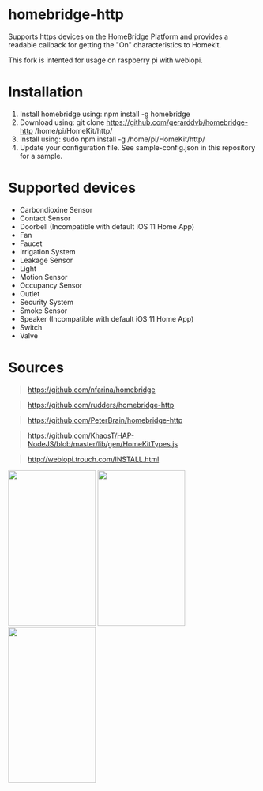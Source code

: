 # homebridge-http

Supports https devices on the HomeBridge Platform and provides a readable callback for getting the "On" characteristics to Homekit. 

This fork is intented for usage on raspberry pi with webiopi.

# Installation

1. Install homebridge using: npm install -g homebridge
2. Download using: git clone https://github.com/gerarddvb/homebridge-http /home/pi/HomeKit/http/
3. Install using: sudo npm install -g /home/pi/HomeKit/http/
4. Update your configuration file. See sample-config.json in this repository for a sample. 

# Supported devices

- Carbondioxine Sensor
- Contact Sensor
- Doorbell (Incompatible with default iOS 11 Home App)
- Fan
- Faucet
- Irrigation System
- Leakage Sensor
- Light
- Motion Sensor
- Occupancy Sensor
- Outlet
- Security System
- Smoke Sensor
- Speaker (Incompatible with default iOS 11 Home App)
- Switch
- Valve 

# Sources

> https://github.com/nfarina/homebridge

> https://github.com/rudders/homebridge-http

> https://github.com/PeterBrain/homebridge-http

> https://github.com/KhaosT/HAP-NodeJS/blob/master/lib/gen/HomeKitTypes.js

> http://webiopi.trouch.com/INSTALL.html



<img src="https://i.imgur.com/nMSQTnS.jpg" width="177" height="315"> <img src="https://i.imgur.com/0Ro5uXC.jpg" width="177" height="315"> <img src="https://i.imgur.com/W4zdT52.jpg" width="177" height="315">
